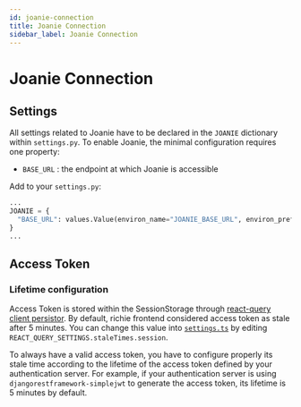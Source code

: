 ```yaml
---
id: joanie-connection
title: Joanie Connection
sidebar_label: Joanie Connection
---
```

# Joanie Connection

## Settings

All settings related to Joanie have to be declared in the `JOANIE` dictionary
within `settings.py`.
To enable Joanie, the minimal configuration requires one property:

- `BASE_URL` : the endpoint at which Joanie is accessible

Add to your `settings.py`:

```python
...
JOANIE = {
  "BASE_URL": values.Value(environ_name="JOANIE_BASE_URL", environ_prefix=None)
}
...
```

## Access Token
### Lifetime configuration
Access Token is stored within the SessionStorage through
[react-query client persistor](https://github.com/openfun/richie/blob/643d7bbdb7f9a02a86360607a7b37c587e70be1a/src/frontend/js/utils/react-query/createSessionStoragePersistor/index.ts).
By default, richie frontend considered access token as stale after 5 minutes. You can change this
value into [`settings.ts`](https://github.com/openfun/richie/blob/643d7bbdb7f9a02a86360607a7b37c587e70be1a/src/frontend/js/settings.ts)
by editing `REACT_QUERY_SETTINGS.staleTimes.session`.

To always have a valid access token, you have to configure properly its stale time according to the
lifetime of the access token defined by your authentication server. For example, if your
authentication server is using `djangorestframework-simplejwt` to generate the access token,
its lifetime is 5 minutes by default.
